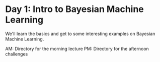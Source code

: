 # Day 1: Intro to Bayesian Machine Learning

We'll learn the basics and get to some interesting examples on Bayesian Machine Learning.

AM: Directory for the morning lecture
PM: Directory for the afternoon challenges
